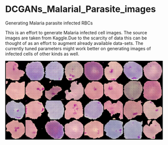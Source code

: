 # DCGANs_Malarial_Parasite_images
Generating Malaria parasite infected RBCs

This is an effort to generate Malaria infected cell images. The source images are taken from Kaggle.Due to the scarcity of data this can be thought of as an effort to augment already available data-sets. The currently tuned parameters might work better on generating images of infected cells of other kinds as well. 

![](fake_samples_epoch_034.png)
